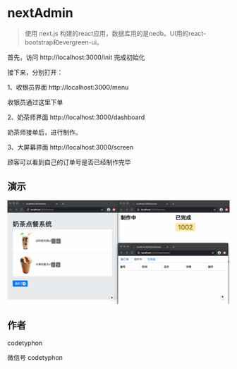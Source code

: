 # nextAdmin

> 使用 next.js 构建的react应用，数据库用的是nedb。UI用的react-bootstrap和evergreen-ui。

首先，访问 http://localhost:3000/init 完成初始化

接下来，分别打开：


1、收银员界面
http://localhost:3000/menu

收银员通过这里下单

2、奶茶师界面
http://localhost:3000/dashboard 

奶茶师接单后，进行制作。

3、大屏幕界面
http://localhost:3000/screen 

顾客可以看到自己的订单号是否已经制作完毕

## 演示

![](static/demo.gif)

## 作者
codetyphon

微信号 codetyphon

